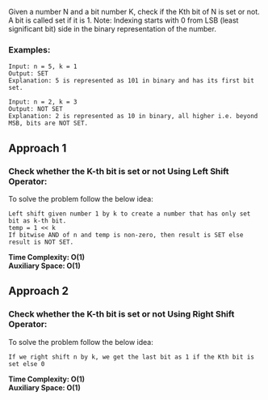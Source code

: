 Given a number N and a bit number K, check if the Kth bit of N is set or not. A bit is called set if it is 1. 
Note: Indexing starts with 0 from LSB (least significant bit) side in the binary representation of the number.

### Examples: 
```
Input: n = 5, k = 1
Output: SET
Explanation: 5 is represented as 101 in binary and has its first bit set.

Input: n = 2, k = 3
Output: NOT SET
Explanation: 2 is represented as 10 in binary, all higher i.e. beyond MSB, bits are NOT SET.
```

## Approach 1
### Check whether the K-th bit is set or not Using Left Shift Operator:
To solve the problem follow the below idea:
```
Left shift given number 1 by k to create a number that has only set bit as k-th bit.
temp = 1 << k
If bitwise AND of n and temp is non-zero, then result is SET else result is NOT SET.
```
**Time Complexity: O(1)<br>
Auxiliary Space: O(1)**

## Approach 2

### Check whether the K-th bit is set or not Using Right Shift Operator:
To solve the problem follow the below idea:
```
If we right shift n by k, we get the last bit as 1 if the Kth bit is set else 0
```
**Time Complexity: O(1)<br>
Auxiliary Space: O(1)**
